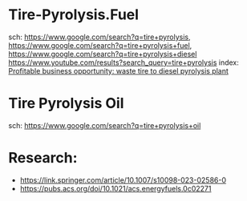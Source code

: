 # Tire-Pyrolysis.Fuel
sch: https://www.google.com/search?q=tire+pyrolysis, https://www.google.com/search?q=tire+pyrolysis+fuel, https://www.google.com/search?q=tire+pyrolysis+diesel https://www.youtube.com/results?search_query=tire+pyrolysis index: [Profitable business opportunity: waste tire to diesel pyrolysis plant](https://youtu.be/buavtv5Sx_A)

# Tire Pyrolysis Oil
sch: https://www.google.com/search?q=tire+pyrolysis+oil

# Research:
- https://link.springer.com/article/10.1007/s10098-023-02586-0
- https://pubs.acs.org/doi/10.1021/acs.energyfuels.0c02271
